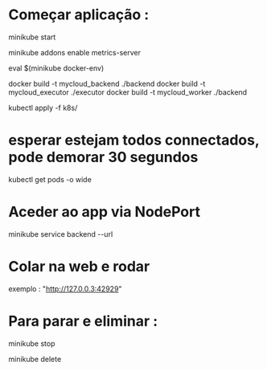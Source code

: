 # Começar aplicação : 

minikube start

minikube addons enable metrics-server

eval $(minikube docker-env)

docker build -t mycloud_backend  ./backend
docker build -t mycloud_executor ./executor
docker build -t mycloud_worker   ./backend   

kubectl apply -f k8s/

# esperar estejam todos connectados, pode demorar 30 segundos
kubectl get pods -o wide 

# Aceder ao app via NodePort 
minikube service backend --url

# Colar na web e rodar 
exemplo : "http://127.0.0.3:42929"




# Para parar e eliminar : 

minikube stop 

minikube delete


